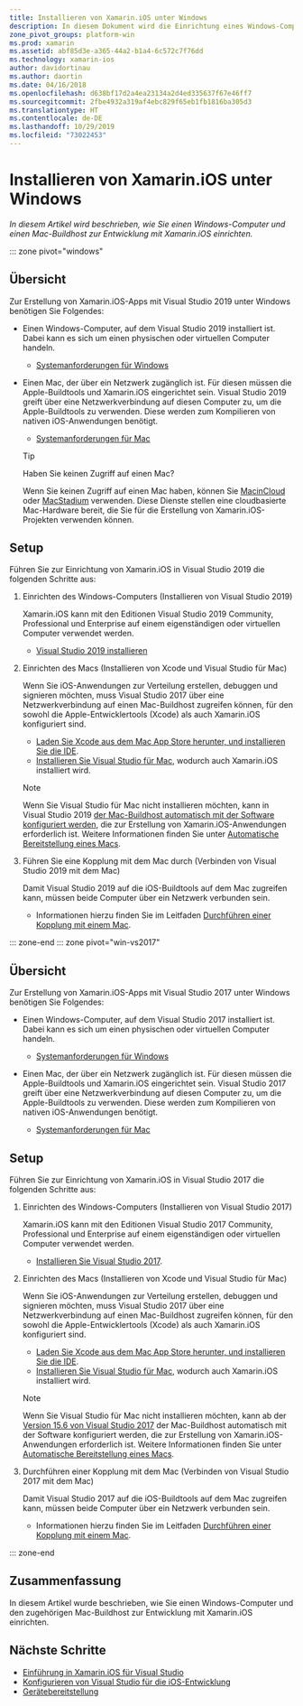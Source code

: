 ```yaml
---
title: Installieren von Xamarin.iOS unter Windows
description: In diesem Dokument wird die Einrichtung eines Windows-Computers, eines Mac-Buildhosts sowie das Koppeln von Windows und Mac für die Xamarin.iOS-Entwicklung beschrieben.
zone_pivot_groups: platform-win
ms.prod: xamarin
ms.assetid: abf85d3e-a365-44a2-b1a4-6c572c7f76dd
ms.technology: xamarin-ios
author: davidortinau
ms.author: daortin
ms.date: 04/16/2018
ms.openlocfilehash: d638bf17d2a4ea23134a2d4ed335637f67e46ff7
ms.sourcegitcommit: 2fbe4932a319af4ebc829f65eb1fb1816ba305d3
ms.translationtype: HT
ms.contentlocale: de-DE
ms.lasthandoff: 10/29/2019
ms.locfileid: "73022453"
---
```

# <a name="installing-xamarinios-on-windows"></a>Installieren von Xamarin.iOS unter Windows

_In diesem Artikel wird beschrieben, wie Sie einen Windows-Computer und einen Mac-Buildhost zur Entwicklung mit Xamarin.iOS einrichten._

::: zone pivot="windows"

## <a name="overview"></a>Übersicht

Zur Erstellung von Xamarin.iOS-Apps mit Visual Studio 2019 unter Windows benötigen Sie Folgendes:

- Einen Windows-Computer, auf dem Visual Studio 2019 installiert ist. Dabei kann es sich um einen physischen oder virtuellen Computer handeln.

  - [Systemanforderungen für Windows](~/cross-platform/get-started/requirements.md#windows-requirements)

- Einen Mac, der über ein Netzwerk zugänglich ist. Für diesen müssen die Apple-Buildtools und Xamarin.iOS eingerichtet sein. Visual Studio 2019 greift über eine Netzwerkverbindung auf diesen Computer zu, um die Apple-Buildtools zu verwenden. Diese werden zum Kompilieren von nativen iOS-Anwendungen benötigt.

  - [Systemanforderungen für Mac](~/cross-platform/get-started/requirements.md#macos-requirements)

  > [!TIP]
  > Haben Sie keinen Zugriff auf einen Mac?
  >
  > Wenn Sie keinen Zugriff auf einen Mac haben, können Sie [MacinCloud](https://www.macincloud.com/pages/visual-studio-mac.html) oder [MacStadium](https://www.macstadium.com/) verwenden. Diese Dienste stellen eine cloudbasierte Mac-Hardware bereit, die Sie für die Erstellung von Xamarin.iOS-Projekten verwenden können.

## <a name="setup"></a>Setup

Führen Sie zur Einrichtung von Xamarin.iOS in Visual Studio 2019 die folgenden Schritte aus:

1. Einrichten des Windows-Computers (Installieren von Visual Studio 2019)

    Xamarin.iOS kann mit den Editionen Visual Studio 2019 Community, Professional und Enterprise auf einem eigenständigen oder virtuellen Computer verwendet werden.

    - [Visual Studio 2019 installieren](~/get-started/installation/windows.md)

2. Einrichten des Macs (Installieren von Xcode und Visual Studio für Mac)

    Wenn Sie iOS-Anwendungen zur Verteilung erstellen, debuggen und signieren möchten, muss Visual Studio 2017 über eine Netzwerkverbindung auf einen Mac-Buildhost zugreifen können, für den sowohl die Apple-Entwicklertools (Xcode) als auch Xamarin.iOS konfiguriert sind.

    - [Laden Sie Xcode aus dem Mac App Store herunter, und installieren Sie die IDE](https://itunes.apple.com/us/app/xcode/id497799835?mt=12).
    - [Installieren Sie Visual Studio für Mac](https://docs.microsoft.com/visualstudio/mac/installation), wodurch auch Xamarin.iOS installiert wird.

    > [!NOTE]
    > Wenn Sie Visual Studio für Mac nicht installieren möchten, kann in Visual Studio 2019 [der Mac-Buildhost automatisch mit der Software konfiguriert werden](https://docs.microsoft.com/visualstudio/releasenotes/vs2017-relnotes#automatic-macos-provisioning), die zur Erstellung von Xamarin.iOS-Anwendungen erforderlich ist.
    > Weitere Informationen finden Sie unter [Automatische Bereitstellung eines Macs](~/ios/get-started/installation/windows/connecting-to-mac/index.md#automatic-mac-provisioning).

3. Führen Sie eine Kopplung mit dem Mac durch (Verbinden von Visual Studio 2019 mit dem Mac)

    Damit Visual Studio 2019 auf die iOS-Buildtools auf dem Mac zugreifen kann, müssen beide Computer über ein Netzwerk verbunden sein.

    - Informationen hierzu finden Sie im Leitfaden [Durchführen einer Kopplung mit einem Mac](~/ios/get-started/installation/windows/connecting-to-mac/index.md).

::: zone-end
::: zone pivot="win-vs2017"

## <a name="overview"></a>Übersicht

Zur Erstellung von Xamarin.iOS-Apps mit Visual Studio 2017 unter Windows benötigen Sie Folgendes:

- Einen Windows-Computer, auf dem Visual Studio 2017 installiert ist. Dabei kann es sich um einen physischen oder virtuellen Computer handeln.
  - [Systemanforderungen für Windows](~/cross-platform/get-started/requirements.md#windows-requirements)

- Einen Mac, der über ein Netzwerk zugänglich ist. Für diesen müssen die Apple-Buildtools und Xamarin.iOS eingerichtet sein. Visual Studio 2017 greift über eine Netzwerkverbindung auf diesen Computer zu, um die Apple-Buildtools zu verwenden. Diese werden zum Kompilieren von nativen iOS-Anwendungen benötigt.
  - [Systemanforderungen für Mac](~/cross-platform/get-started/requirements.md#macos-requirements)

## <a name="setup"></a>Setup

Führen Sie zur Einrichtung von Xamarin.iOS in Visual Studio 2017 die folgenden Schritte aus:

1. Einrichten des Windows-Computers (Installieren von Visual Studio 2017)

    Xamarin.iOS kann mit den Editionen Visual Studio 2017 Community, Professional und Enterprise auf einem eigenständigen oder virtuellen Computer verwendet werden.

    - [Installieren Sie Visual Studio 2017](~/get-started/installation/windows.md).

2. Einrichten des Macs (Installieren von Xcode und Visual Studio für Mac)

    Wenn Sie iOS-Anwendungen zur Verteilung erstellen, debuggen und signieren möchten, muss Visual Studio 2017 über eine Netzwerkverbindung auf einen Mac-Buildhost zugreifen können, für den sowohl die Apple-Entwicklertools (Xcode) als auch Xamarin.iOS konfiguriert sind.

    - [Laden Sie Xcode aus dem Mac App Store herunter, und installieren Sie die IDE](https://itunes.apple.com/us/app/xcode/id497799835?mt=12).
    - [Installieren Sie Visual Studio für Mac](https://docs.microsoft.com/visualstudio/mac/installation), wodurch auch Xamarin.iOS installiert wird.

    > [!NOTE]
    > Wenn Sie Visual Studio für Mac nicht installieren möchten, kann ab der [Version 15.6 von Visual Studio 2017](https://docs.microsoft.com/visualstudio/releasenotes/vs2017-relnotes#automatic-macos-provisioning) der Mac-Buildhost automatisch mit der Software konfiguriert werden, die zur Erstellung von Xamarin.iOS-Anwendungen erforderlich ist. Weitere Informationen finden Sie unter [Automatische Bereitstellung eines Macs](~/ios/get-started/installation/windows/connecting-to-mac/index.md#automatic-mac-provisioning).

3. Durchführen einer Kopplung mit dem Mac (Verbinden von Visual Studio 2017 mit dem Mac)

    Damit Visual Studio 2017 auf die iOS-Buildtools auf dem Mac zugreifen kann, müssen beide Computer über ein Netzwerk verbunden sein.

    - Informationen hierzu finden Sie im Leitfaden [Durchführen einer Kopplung mit einem Mac](~/ios/get-started/installation/windows/connecting-to-mac/index.md).

::: zone-end

## <a name="summary"></a>Zusammenfassung

In diesem Artikel wurde beschrieben, wie Sie einen Windows-Computer und den zugehörigen Mac-Buildhost zur Entwicklung mit Xamarin.iOS einrichten.

## <a name="next-steps"></a>Nächste Schritte

- [Einführung in Xamarin.iOS für Visual Studio](introduction-to-xamarin-ios-for-visual-studio.md)
- [Konfigurieren von Visual Studio für die iOS-Entwicklung](config-options.md)
- [Gerätebereitstellung](~/ios/get-started/installation/device-provisioning/index.md)
